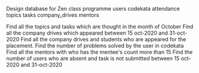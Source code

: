 Design database for Zen class programme
users
codekata
attendance
topics
tasks
company_drives
mentors

Find all the topics and tasks which are thought in the month of October
Find all the company drives which appeared between 15 oct-2020 and 31-oct-2020
Find all the company drives and students who are appeared for the placement.
Find the number of problems solved by the user in codekata
Find all the mentors with who has the mentee's count more than 15
Find the number of users who are absent and task is not submitted between 15 oct-2020 and 31-oct-2020

